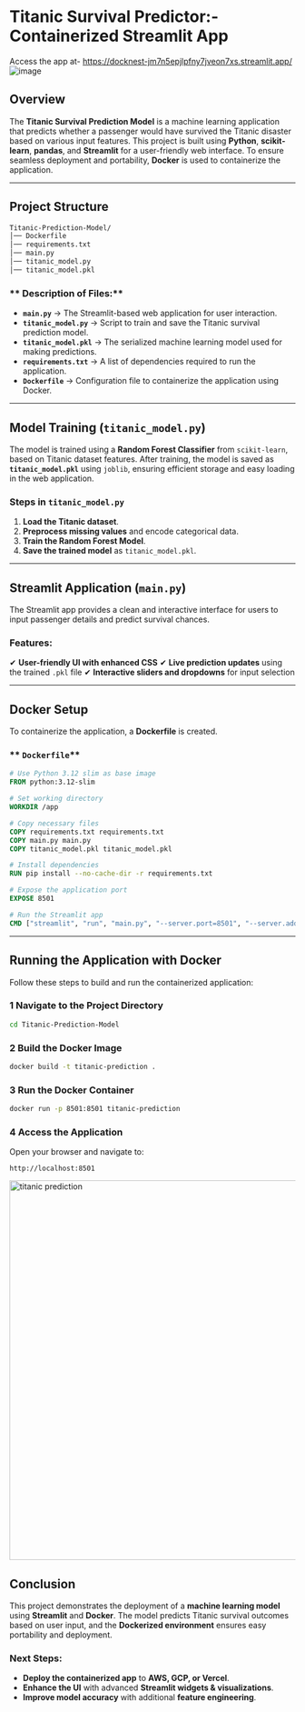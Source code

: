 #  **Titanic Survival Predictor:- Containerized Streamlit App**
Access the app at-
https://docknest-jm7n5epjlpfny7jveon7xs.streamlit.app/
![image](https://github.com/user-attachments/assets/fc616e83-1589-4cbe-90ed-1be035d354b4)

##  **Overview**
The **Titanic Survival Prediction Model** is a machine learning application that predicts whether a passenger would have survived the Titanic disaster based on various input features. This project is built using **Python**, **scikit-learn**, **pandas**, and **Streamlit** for a user-friendly web interface. To ensure seamless deployment and portability, **Docker** is used to containerize the application.

---

##  **Project Structure**

```bash
Titanic-Prediction-Model/
│── Dockerfile
│── requirements.txt
│── main.py
│── titanic_model.py
│── titanic_model.pkl
```

### ** Description of Files:**
- **`main.py`** → The Streamlit-based web application for user interaction.
- **`titanic_model.py`** → Script to train and save the Titanic survival prediction model.
- **`titanic_model.pkl`** → The serialized machine learning model used for making predictions.
- **`requirements.txt`** → A list of dependencies required to run the application.
- **`Dockerfile`** → Configuration file to containerize the application using Docker.

---

##  **Model Training (`titanic_model.py`)**
The model is trained using a **Random Forest Classifier** from `scikit-learn`, based on Titanic dataset features. After training, the model is saved as **`titanic_model.pkl`** using `joblib`, ensuring efficient storage and easy loading in the web application.

### **Steps in `titanic_model.py`**
1. **Load the Titanic dataset**.
2. **Preprocess missing values** and encode categorical data.
3. **Train the Random Forest Model**.
4. **Save the trained model** as `titanic_model.pkl`.

---

##  **Streamlit Application (`main.py`)**
The Streamlit app provides a clean and interactive interface for users to input passenger details and predict survival chances.

### **Features:**
✔ **User-friendly UI with enhanced CSS**
✔ **Live prediction updates** using the trained `.pkl` file
✔ **Interactive sliders and dropdowns** for input selection

---

##  **Docker Setup**
To containerize the application, a **Dockerfile** is created.

### ** `Dockerfile`**
```dockerfile
# Use Python 3.12 slim as base image
FROM python:3.12-slim

# Set working directory
WORKDIR /app

# Copy necessary files
COPY requirements.txt requirements.txt
COPY main.py main.py
COPY titanic_model.pkl titanic_model.pkl

# Install dependencies
RUN pip install --no-cache-dir -r requirements.txt

# Expose the application port
EXPOSE 8501

# Run the Streamlit app
CMD ["streamlit", "run", "main.py", "--server.port=8501", "--server.address=0.0.0.0"]
```

---

##  **Running the Application with Docker**
Follow these steps to build and run the containerized application:

### **1️ Navigate to the Project Directory**
```bash
cd Titanic-Prediction-Model
```

### **2️ Build the Docker Image**
```bash
docker build -t titanic-prediction .
```

### **3️ Run the Docker Container**
```bash
docker run -p 8501:8501 titanic-prediction
```

### **4️ Access the Application**
Open your browser and navigate to:
```
http://localhost:8501
```
<img width="668" alt="titanic prediction" src="https://github.com/user-attachments/assets/3b69c435-6eba-4002-9a05-263df32ed615" />




##  **Conclusion**
This project demonstrates the deployment of a **machine learning model** using **Streamlit** and **Docker**. The model predicts Titanic survival outcomes based on user input, and the **Dockerized environment** ensures easy portability and deployment.

###  **Next Steps:**
-  **Deploy the containerized app** to **AWS, GCP, or Vercel**.
-  **Enhance the UI** with advanced **Streamlit widgets & visualizations**.
-  **Improve model accuracy** with additional **feature engineering**.

 
